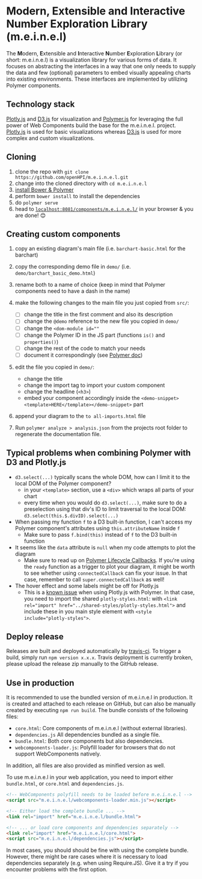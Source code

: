 # Modern, Extensible and Interactive Number Exploration Library (m.e.i.n.e.l)

The **M**odern, **E**xtensible and **I**nteractive **N**umber **E**xploration **L**ibrary (or short: m.e.i.n.e.l) is a visualization library for various forms of data. It focuses on abstracting the interfaces in a way that one only needs to supply the data and few (optional) parameters to embed visually appealing charts into existing environments. These interfaces are implemented by utilizing Polymer components.

## Technology stack

[Plotly.js](https://plot.ly/javascript/) and [D3.js](https://d3js.org/) for visualization and [Polymer.js](https://www.polymer-project.org/1.0/) for leveraging the full power of Web Components build the base for the m.e.i.n.e.l. project.<br>
[Plotly.js](https://plot.ly/javascript/) is used for basic visualizations whereas [D3.js](https://d3js.org/) is used for more complex and custom visualizations.

## Cloning

1. clone the repo with `git clone https://github.com/openHPI/m.e.i.n.e.l.git`
2. change into the cloned directory with `cd m.e.i.n.e.l`
3. [install Bower & Polymer](https://www.polymer-project.org/1.0/docs/tools/polymer-cli)
4. perform `bower install` to install the dependencies
5. do `polymer serve`
6. head to [`localhost:8081/components/m.e.i.n.e.l/`](http://localhost:8081/components/m.e.i.n.e.l/) in your browser & you are done! :blush:

## Creating custom components

1. copy an existing diagram's main file (i.e. `barchart-basic.html` for the barchart)
2. copy the corresponding demo file in `demo/` (i.e. `demo/barchart_basic_demo.html`)
3. rename both to a name of choice (keep in mind that Polymer components need to have a dash in the name)
4. make the following changes to the main file you just copied from `src/`:

   - [ ] change the title in the first comment and also its description
   - [ ] change the `@demo` reference to the new file you copied in `demo/`
   - [ ] change the `<dom-module id=""`
   - [ ] change the Polymer ID in the JS part (functions `is()` and  `properties()`)
   - [ ] change the rest of the code to match your needs
   - [ ] document it correspondingly (see [Polymer doc](https://www.polymer-project.org/2.0/docs/tools/documentation))
  
5. edit the file you copied in `demo/`:

   - change the title
   - change the import tag to import your custom component
   - change the headline (`<h3>`)
   - embed your component accordingly inside the `<demo-snippet><template>HERE</template></demo-snippet>` part

6. append your diagram to the `to all-imports.html` file

7. Run `polymer analyze > analysis.json` from the projects root folder to regenerate the documentation file.

## Typical problems when combining Polymer with D3 and Plotly.js
- `d3.select(...)` typically scans the whole DOM, how can I limit it to the local DOM of the Polymer component?
  - in your `<template>` section, use a `<div>` which wraps all parts of your chart
  - every time when you would do `d3.select(...)`, make sure to do a preselection using that div's ID to limit traversal to the local DOM: `d3.select(this.$.divID).select(...)`
- When passing my function `f` to a D3 built-in function, I can't access my Polymer component's attributes using `this.attributeName` inside `f`
  - Make sure to pass `f.bind(this)` instead of `f` to the D3 built-in function
- It seems like the `data` attribute is `null` when my code attempts to plot the diagram
  - Make sure to read up on [Polymer Lifecycle Callbacks](https://polymer-library.polymer-project.org/3.0/docs/devguide/custom-elements#element-lifecycle). If you're using the `ready` function as a trigger to plot your diagram, it might be worth to see whether using `connectedCallback` can fix your issue. In that case, remember to call `super.connectedCallback` as well!
- The hover effect and some labels might be off for Plotly.js
  - This is a [known issue](https://community.plot.ly/t/layout-breaks-in-polymer/6376) when using Plotly.js with Polymer. In that case, you need to import the shared `plotly-styles.html`: with `<link rel="import" href="../shared-styles/plotly-styles.html">` and include these in you main style element with `<style include="plotly-styles">`.

## Deploy release

Releases are built and deployed automatically by [travis-ci](https://travis-ci.com/openHPI/m.e.i.n.e.l/builds). To trigger a build, simply run `npm version x.x.x`. Travis deployment is currently broken, please upload the release zip manually to the GitHub release.

## Use in production

It is recommended to use the bundled version of m.e.i.n.e.l in production. It is created and attached to each release on GitHub, but can also be manually created by executing `npm run build`. The bundle consists of the following files:
- `core.html`: Core components of m.e.i.n.e.l (without external libraries).
- `dependencies.js` All dependencies bundled as a single file.
- `bundle.html`: Both core components but also dependencies.
- `webcomponents-loader.js`: Polyfill loader for browsers that do not support WebComponents natively.

In addition, all files are also provided as minified version as well.

To use m.e.i.n.e.l in your web application, you need to import either `bundle.html`, or `core.html` and `dependencies.js`.
```html
<!-- WebComponents polyfill needs to be loaded before m.e.i.n.e.l -->
<script src="m.e.i.n.e.l/webcomponents-loader.min.js"></script>

<!-- Either load the complete bundle ... -->
<link rel="import" href="m.e.i.n.e.l/bundle.html">

<!-- ... or load core components and dependencies separately -->
<link rel="import" href="m.e.i.n.e.l/core.html">
<script src="m.e.i.n.e.l/dependencies.js"></script>
```
In most cases, you should should be fine with using the complete bundle. However, there might be rare cases where it is necessary to load dependencies separately (e.g. when using Require.JS). Give it a try if you encounter problems with the first option.  
